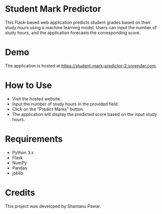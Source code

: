 # Student Mark Predictor

This Flask-based web application predicts student grades based on their study hours using a machine learning model. Users can input the number of study hours, and the application forecasts the corresponding score.

# Demo
The application is hosted at https://student-mark-predictor-2.onrender.com.

# How to Use
- Visit the hosted website.
- Input the number of study hours in the provided field.
- Click on the "Predict Marks" button.
- The application will display the predicted score based on the input study hours.
# Requirements
- Python 3.x
- Flask
- NumPy
- Pandas
- joblib

# Credits
This project was developed by Shantanu Pawar.  
